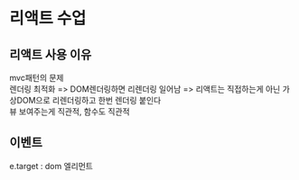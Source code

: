 # 리액트 수업

## 리액트 사용 이유

mvc패턴의 문제  
렌더링 최적화 => DOM렌더링하면 리렌더링 일어남 => 리액트는 직접하는게 아닌 가상DOM으로 리렌더링하고 한번 렌더링 붙인다  
뷰 보여주는게 직관적, 함수도 직관적  

## 이벤트

e.target : dom 엘리먼트
